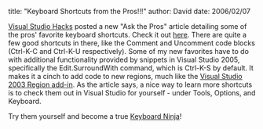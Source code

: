 
title: "Keyboard Shortcuts from the Pros!!!"
author: David
date: 2006/02/07

[Visual Studio Hacks](http://www.visualstudiohacks.com/) posted a new "Ask the Pros" article detailing some of the pros' favorite keyboard shortcuts. Check it out [here](http://www.visualstudiohacks.com/atpkeyboard). There are quite a few good shortcuts in there, like the Comment and Uncomment code blocks (Ctrl-K-C and Ctrl-K-U respectively). Some of my new favorites have to do with additional functionality provided by snippets in Visual Studio 2005, specifically the Edit.SurroundWith command, which is Ctrl-K-S by default. It makes it a cinch to add code to new regions, much like the <a href="http://www.colinneller.com/blog/ct.ashx?id=40aced4b-d554-4bec-997b-57ead66add7e&url=http%3a%2f%2fwww.codeproject.com%2fdotnet%2fRegionsAddIn.asp">Visual Studio 2003 Region add-in</a>. As the article says, a nice way to learn more shortcuts is to check them out in Visual Studio for yourself - under Tools, Options, and Keyboard.

Try them yourself and become a true [Keyboard Ninja](http://www.codinghorror.com/blog/archives/000372.html)!
